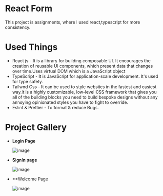 # React Form
This project is assignments, where I used react,typescript for more consistency.

# Used Things
- React js - It is a library for building composable UI. It encourages the creation of reusable UI components, which present data that changes over time.Uses virtual DOM which is a JavaScript object
- TypeScript - It is JavaScript for application-scale development. It's used for type safety.
- Tailwnd Css - It can be used to style websites in the fastest and easiest way.It is a highly customizable, low-level CSS framework that gives you all of the building blocks you need to build bespoke designs without any annoying opinionated styles you have to fight to override.
- Eslint & Prettier - To format & reduce Bugs.

# Project Gallery
- **Login Page** 

   ![image](https://github.com/Jagrati1213/react-form/assets/85276293/36039b6f-0fb9-404d-8b94-4874b9e49ca8)

- **SignIn page**

  ![image](https://github.com/Jagrati1213/react-form/assets/85276293/35064cce-3f36-436d-b966-0c54162c7289)

- **Welcome Page

   ![image](https://github.com/Jagrati1213/react-form/assets/85276293/1c874538-07c5-4cba-96c7-a9a1e4369c4b)





